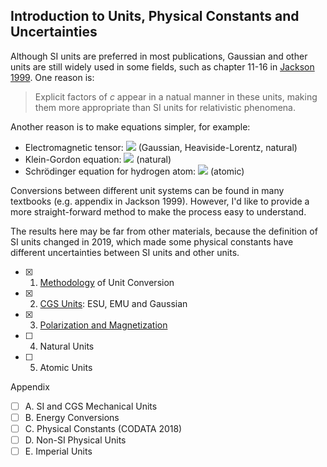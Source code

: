 ## Introduction to Units, Physical Constants and Uncertainties

Although SI units are preferred in most publications, Gaussian and other units are still widely used in some fields, such as chapter 11-16 in [Jackson 1999](https://en.wikipedia.org/wiki/Classical_Electrodynamics_(book)). One reason is:

> Explicit factors of *c* appear in a natual manner in these units, making them more appropriate than SI units for relativistic phenomena.

Another reason is to make equations simpler, for example:

- Electromagnetic tensor: <img src="https://latex.codecogs.com/gif.latex?F^{\mu\nu}={\begin{bmatrix}0&-E_x&-E_y&-E_z\\E_x&0&-B_z&B_y\\E_y&B_z&0&-B_x\\E_z&-B_y&B_x&0\end{bmatrix}"> (Gaussian, Heaviside-Lorentz, natural)
- Klein-Gordon equation: <img src="https://latex.codecogs.com/gif.latex?\left(\partial_t^2-\nabla^2+m^2\right)\psi(t,\mathbf{x})=0"> (natural)
- Schrödinger equation for hydrogen atom: <img src="https://latex.codecogs.com/gif.latex?\left(-\frac{1}2\nabla^2-\frac{1}r\right)\psi=E\psi">
(atomic)

Conversions between different unit systems can be found in many textbooks (e.g. appendix in Jackson 1999). However, I'd like to provide a more straight-forward method to make the process easy to understand.

The results here may be far from other materials, because the definition of SI units changed in 2019, which made some physical constants have different uncertainties between SI units and other units.

- [x] 1. [Methodology](methodology.md) of Unit Conversion
- [x] 2. [CGS Units](cgs.md): ESU, EMU and Gaussian
- [x] 3. [Polarization and Magnetization](polarization.md)
- [ ] 4. Natural Units
- [ ] 5. Atomic Units

Appendix

- [ ] A. SI and CGS Mechanical Units
- [ ] B. Energy Conversions
- [ ] C. Physical Constants (CODATA 2018)
- [ ] D. Non-SI Physical Units
- [ ] E. Imperial Units